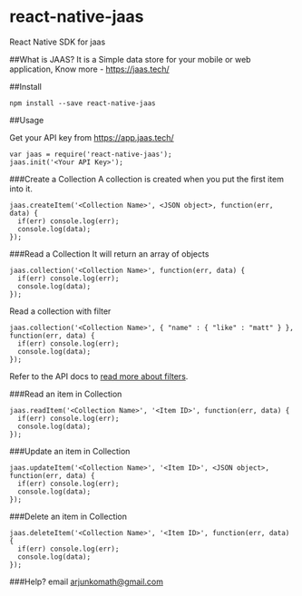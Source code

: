 # react-native-jaas
React Native SDK for jaas

##What is JAAS?
It is a Simple data store for your mobile or web application, Know more - https://jaas.tech/

##Install
```
npm install --save react-native-jaas
```

##Usage

Get your API key from https://app.jaas.tech/
```
var jaas = require('react-native-jaas');
jaas.init('<Your API Key>');
```

###Create a Collection
A collection is created when you put the first item into it.
```
jaas.createItem('<Collection Name>', <JSON object>, function(err, data) {
  if(err) console.log(err);
  console.log(data);
});
```

###Read a Collection
It will return an array of objects
```
jaas.collection('<Collection Name>', function(err, data) {
  if(err) console.log(err);
  console.log(data);
});
```

Read a collection with filter
```
jaas.collection('<Collection Name>', { "name" : { "like" : "matt" } }, function(err, data) {
  if(err) console.log(err);
  console.log(data);
});
```

Refer to the API docs to [read more about filters](http://docs.jaas.apiary.io/#reference/0/collections).

###Read an item in Collection
```
jaas.readItem('<Collection Name>', '<Item ID>', function(err, data) {
  if(err) console.log(err);
  console.log(data);
});
```

###Update an item in Collection
```
jaas.updateItem('<Collection Name>', '<Item ID>', <JSON object>, function(err, data) {
  if(err) console.log(err);
  console.log(data);
});
```

###Delete an item in Collection
```
jaas.deleteItem('<Collection Name>', '<Item ID>', function(err, data) {
  if(err) console.log(err);
  console.log(data);
});
```

###Help?
email arjunkomath@gmail.com
